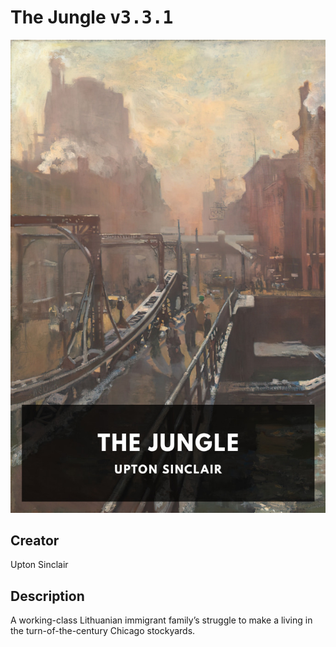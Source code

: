 
# The Jungle <kbd>v3.3.1</kbd>

<center>
  <img src="./cover-1024.jpg"/>
</center>

## Creator
Upton Sinclair

## Description
A working-class Lithuanian immigrant family’s struggle to make a living in the turn-of-the-century Chicago stockyards.
